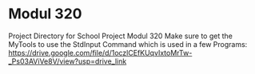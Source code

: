 # Modul 320
Project Directory for School Project Modul 320
Make sure to get the MyTools to use the StdInput Command which is used in a few Programs:
https://drive.google.com/file/d/1oczlCEfKUqvIxtoMrTw-_Ps03AViVe8V/view?usp=drive_link